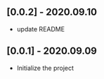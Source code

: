 ## [0.0.2] - 2020.09.10 

- update README



## [0.0.1] - 2020.09.09 

- Initialize the project





